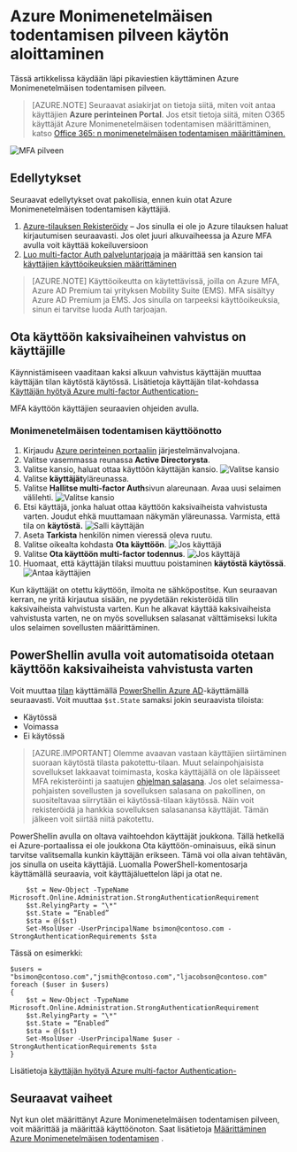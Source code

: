 <properties
    pageTitle="Hae aloittaminen Azure MFA pilveen | Microsoft Azure"
    description="Tämä on Microsoft Azure multi-factor authentication-sivu, jossa kuvataan Azure MFA pilveen käytön aloittaminen."
    services="multi-factor-authentication"
    documentationCenter=""
    authors="kgremban"
    manager="femila"
    editor="yossib"/>

<tags
    ms.service="multi-factor-authentication"
    ms.workload="identity"
    ms.tgt_pltfrm="na"
    ms.devlang="na"
    ms.topic="get-started-article"
    ms.date="10/17/2016"
    ms.author="kgremban"/>

# <a name="getting-started-with-azure-multi-factor-authentication-in-the-cloud"></a>Azure Monimenetelmäisen todentamisen pilveen käytön aloittaminen
Tässä artikkelissa käydään läpi pikaviestien käyttäminen Azure Monimenetelmäisen todentamisen pilveen.

> [AZURE.NOTE]  Seuraavat asiakirjat on tietoja siitä, miten voit antaa käyttäjien **Azure perinteinen Portal**. Jos etsit tietoja siitä, miten O365 käyttäjät Azure Monimenetelmäisen todentamisen määrittäminen, katso [Office 365: n monimenetelmäisen todentamisen määrittäminen.](https://support.office.com/article/Set-up-multi-factor-authentication-for-Office-365-users-8f0454b2-f51a-4d9c-bcde-2c48e41621c6?ui=en-US&rs=en-US&ad=US)

![MFA pilveen](./media/multi-factor-authentication-get-started-cloud/mfa_in_cloud.png)

## <a name="prerequisites"></a>Edellytykset
Seuraavat edellytykset ovat pakollisia, ennen kuin otat Azure Monimenetelmäisen todentamisen käyttäjiä.


1. [Azure-tilauksen Rekisteröidy](https://azure.microsoft.com/pricing/free-trial/) – Jos sinulla ei ole jo Azure tilauksen haluat kirjautumisen seuraavasti. Jos olet juuri alkuvaiheessa ja Azure MFA avulla voit käyttää kokeiluversioon
2. [Luo multi-factor Auth palveluntarjoaja](multi-factor-authentication-get-started-auth-provider.md) ja määrittää sen kansion tai [käyttäjien käyttöoikeuksien määrittäminen](multi-factor-authentication-get-started-assign-licenses.md)

> [AZURE.NOTE]  Käyttöoikeutta on käytettävissä, joilla on Azure MFA, Azure AD Premium tai yrityksen Mobility Suite (EMS).  MFA sisältyy Azure AD Premium ja EMS. Jos sinulla on tarpeeksi käyttöoikeuksia, sinun ei tarvitse luoda Auth tarjoajan.


## <a name="turn-on-two-step-verification-for-users"></a>Ota käyttöön kaksivaiheinen vahvistus on käyttäjille
Käynnistämiseen vaaditaan kaksi alkuun vahvistus käyttäjän muuttaa käyttäjän tilan käytöstä käytössä.  Lisätietoja käyttäjän tilat-kohdassa [Käyttäjän hyötyä Azure multi-factor Authentication-](multi-factor-authentication-get-started-user-states.md)

MFA käyttöön käyttäjien seuraavien ohjeiden avulla.

### <a name="to-turn-on-multi-factor-authentication"></a>Monimenetelmäisen todentamisen käyttöönotto

1.  Kirjaudu [Azure perinteinen portaaliin](https://manage.windowsazure.com) järjestelmänvalvojana.
2.  Valitse vasemmassa reunassa **Active Directorysta**.
3.  Valitse kansio, haluat ottaa käyttöön käyttäjän kansio.
![Valitse kansio](./media/multi-factor-authentication-get-started-cloud/directory1.png)
4.  Valitse **käyttäjät**yläreunassa.
5.  Valitse **Hallitse multi-factor Auth**sivun alareunaan. Avaa uusi selaimen välilehti.
![Valitse kansio](./media/multi-factor-authentication-get-started-cloud/manage1.png)
6.  Etsi käyttäjä, jonka haluat ottaa käyttöön kaksivaiheista vahvistusta varten. Joudut ehkä muuttamaan näkymän yläreunassa. Varmista, että tila on **käytöstä.** 
 ![Salli käyttäjän](./media/multi-factor-authentication-get-started-cloud/enable1.png)
7.  Aseta **Tarkista** henkilön nimen vieressä oleva ruutu.
7.  Valitse oikealta kohdasta **Ota käyttöön**.
![Jos käyttäjä](./media/multi-factor-authentication-get-started-cloud/user1.png)
8.  Valitse **Ota käyttöön multi-factor todennus**.
![Jos käyttäjä](./media/multi-factor-authentication-get-started-cloud/enable2.png)
9.  Huomaat, että käyttäjän tilaksi muuttuu poistaminen **käytöstä** **käytössä**.
![Antaa käyttäjien](./media/multi-factor-authentication-get-started-cloud/user.png)

Kun käyttäjät on otettu käyttöön, ilmoita ne sähköpostitse. Kun seuraavan kerran, ne yritä kirjautua sisään, ne pyydetään rekisteröidä tilin kaksivaiheista vahvistusta varten. Kun he alkavat käyttää kaksivaiheista vahvistusta varten, ne on myös sovelluksen salasanat välttämiseksi lukita ulos selaimen sovellusten määrittäminen.


## <a name="use-powershell-to-automate-turning-on-two-step-verification"></a>PowerShellin avulla voit automatisoida otetaan käyttöön kaksivaiheista vahvistusta varten

Voit muuttaa [tilan](multi-factor-authentication-whats-next.md) käyttämällä [PowerShellin Azure AD](../powershell-install-configure.md)-käyttämällä seuraavasti.  Voit muuttaa `$st.State` samaksi jokin seuraavista tiloista:

- Käytössä
- Voimassa
- Ei käytössä  

> [AZURE.IMPORTANT]  Olemme avaavan vastaan käyttäjien siirtäminen suoraan käytöstä tilasta pakotettu-tilaan. Muut selainpohjaisista sovellukset lakkaavat toimimasta, koska käyttäjällä on ole läpäisseet MFA rekisteröinti ja saatujen [ohjelman salasana](multi-factor-authentication-whats-next.md#app-passwords). Jos olet selaimessa-pohjaisten sovellusten ja sovelluksen salasana on pakollinen, on suositeltavaa siirrytään ei käytössä-tilaan käytössä. Näin voit rekisteröidä ja hankkia sovelluksen salasanansa käyttäjät. Tämän jälkeen voit siirtää niitä pakotettu.

PowerShellin avulla on oltava vaihtoehdon käyttäjät joukkona. Tällä hetkellä ei Azure-portaalissa ei ole joukkona Ota käyttöön-ominaisuus, eikä sinun tarvitse valitsemalla kunkin käyttäjän erikseen. Tämä voi olla aivan tehtävän, jos sinulla on useita käyttäjiä. Luomalla PowerShell-komentosarja käyttämällä seuraavia, voit käyttäjäluettelon läpi ja otat ne.

        $st = New-Object -TypeName Microsoft.Online.Administration.StrongAuthenticationRequirement
        $st.RelyingParty = "\*"
        $st.State = “Enabled”
        $sta = @($st)
        Set-MsolUser -UserPrincipalName bsimon@contoso.com -StrongAuthenticationRequirements $sta

Tässä on esimerkki:

    $users = "bsimon@contoso.com","jsmith@contoso.com","ljacobson@contoso.com"
    foreach ($user in $users)
    {
        $st = New-Object -TypeName Microsoft.Online.Administration.StrongAuthenticationRequirement
        $st.RelyingParty = "\*"
        $st.State = “Enabled”
        $sta = @($st)
        Set-MsolUser -UserPrincipalName $user -StrongAuthenticationRequirements $sta
    }


Lisätietoja [käyttäjän hyötyä Azure multi-factor Authentication-](multi-factor-authentication-get-started-user-states.md)

## <a name="next-steps"></a>Seuraavat vaiheet
Nyt kun olet määrittänyt Azure Monimenetelmäisen todentamisen pilveen, voit määrittää ja määrittää käyttöönoton. Saat lisätietoja [Määrittäminen Azure Monimenetelmäisen todentamisen](multi-factor-authentication-whats-next.md) .
